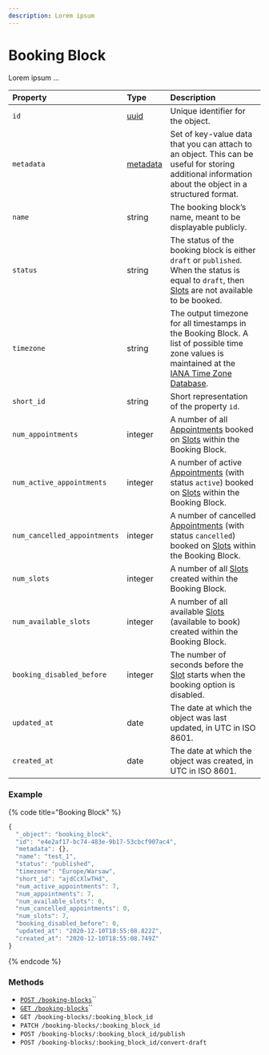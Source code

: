 ```yaml
---
description: Lorem ipsum
---
```


# Booking Block

Lorem ipsum ...

| Property | Type | Description |
| :--- | :--- | :--- |
| `id` | [uuid](https://en.wikipedia.org/wiki/Universally_unique_identifier) | Unique identifier for the object. |
| `metadata` | [metadata](../../metadata.md) | Set of key-value data that you can attach to an object. This can be useful for storing additional information about the object in a structured format. |
| `name` | string | The booking block’s name, meant to be displayable publicly. |
| `status` | string | The status of the booking block is either `draft` or `published`. When the status is equal to `draft`, then [Slots](../slot/) are not available to be booked. |
| `timezone` | string | The output timezone for all timestamps in the Booking Block. A list of possible time zone values is maintained at the [IANA Time Zone Database](http://www.iana.org/time-zones). |
| `short_id` | string | Short representation of the property `id`. |
| `num_appointments` | integer | A number of all [Appointments](../appointment/) booked on [Slots](../slot/) within the Booking Block. |
| `num_active_appointments` | integer | A number of active [Appointments](../appointment/) \(with status `active`\) booked on [Slots](../slot/) within the Booking Block. |
| `num_cancelled_appointments` | integer | A number of cancelled [Appointments](../appointment/) \(with status `cancelled`\) booked on [Slots](../slot/) within the Booking Block. |
| `num_slots` | integer | A number of all [Slots](../slot/) created within the Booking Block. |
| `num_available_slots` | integer | A number of all available [Slots](../slot/) \(available to book\) created within the Booking Block. |
| `booking_disabled_before` | integer | The number of seconds before the [Slot](../slot/) starts when the booking option is disabled. |
| `updated_at` | date | The date at which the object was last updated, in UTC in ISO 8601. |
| `created_at` | date | The date at which the object was created, in UTC in ISO 8601. |

### Example

{% code title="Booking Block" %}
```javascript
{
  "_object": "booking_block",
  "id": "e4e2af17-bc74-483e-9b17-53cbcf907ac4",
  "metadata": {},
  "name": "test_1",
  "status": "published",
  "timezone": "Europe/Warsaw",
  "short_id": "ajdCcXlwTHd",
  "num_active_appointments": 7,
  "num_appointments": 7,
  "num_available_slots": 0,
  "num_cancelled_appointments": 0,
  "num_slots": 7,
  "booking_disabled_before": 0,
  "updated_at": "2020-12-10T18:55:08.822Z",
  "created_at": "2020-12-10T18:55:08.749Z"
}
```
{% endcode %}

### Methods

* [`POST /booking-blocks`](create-a-booking-block.md)\`\`
* [`GET /booking-blocks`](list-booking-blocks.md)\`\`
* `GET /booking-blocks/:booking_block_id`
* `PATCH /booking-blocks/:booking_block_id`
* `POST /booking-blocks/:booking_block_id/publish`
* `POST /booking-blocks/:booking_block_id/convert-draft`

